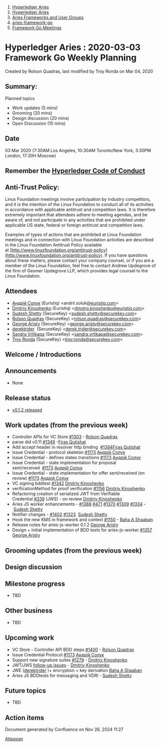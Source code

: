 1. [Hyperledger Aries](index.html)
2. [Hyperledger Aries](Hyperledger-Aries_18481154.html)
3. [Aries Frameworks and User Groups](Aries-Frameworks-and-User-Groups_18481290.html)
4. [aries-framework-go](aries-framework-go_18481606.html)
5. [Framework Go Meetings](Framework-Go-Meetings_18482076.html)

# Hyperledger Aries : 2020-03-03 Framework Go Weekly Planning

Created by Rolson Quadras, last modified by Troy Ronda on Mar 04, 2020

## Summary:

Planned topics

- Work updates (5 mins)
- Grooming (20 mins)
- Design discussion (20 mins)
- Open Discussion (10 mins)

## Date

03 Mar 2020 (7:30AM Los Angeles, 10:30AM Toronto/New York, 3:30PM London, 17:30H Moscow)

## Remember the [Hyperledger Code of Conduct](https://lf-hyperledger.atlassian.net/wiki/display/HYP/Hyperledger+Code+of+Conduct)

## Anti-Trust Policy:

Linux Foundation meetings involve participation by industry competitors, and it is the intention of the Linux Foundation to conduct all of its activities in accordance with applicable antitrust and competition laws. It is therefore extremely important that attendees adhere to meeting agendas, and be aware of, and not participate in any activities that are prohibited under applicable US state, federal or foreign antitrust and competition laws.

Examples of types of actions that are prohibited at Linux Foundation meetings and in connection with Linux Foundation activities are described in the Linux Foundation Antitrust Policy available at [http://www.linuxfoundation.org/antitrust-policy](http://www.linuxfoundation.org/antitrust-policy). If you have questions about these matters, please contact your company counsel, or if you are a member of the Linux Foundation, feel free to contact Andrew Updegrove of the firm of Gesmer Updegrove LLP, which provides legal counsel to the Linux Foundation.

## Attendees

- [Андрій Солук](https://lf-hyperledger.atlassian.net/wiki/people/557058:944bd0fe-c47d-4ef3-b564-b2165534d406?ref=confluence) (Euristiq) &lt;andrii.soluk@[euristiq.com](http://euristiq.com)&gt;
- [Dmitriy Kinoshenko](https://lf-hyperledger.atlassian.net/wiki/people/557058:f8587cfb-189f-48fd-99b8-0f11f3d4fc50?ref=confluence) (Euristiq) &lt;dmytro.kinoshenko@euristiq.com&gt;
- [Sudesh Shetty](https://lf-hyperledger.atlassian.net/wiki/people/62334edb867a4e0070970909?ref=confluence) (SecureKey) &lt;sudesh.shetty@securekey.com&gt;
- [Rolson Quadras](https://lf-hyperledger.atlassian.net/wiki/people/622101eec88f1000682f2f68?ref=confluence) (SecureKey) &lt;rolson.quadras@securekey.com&gt;
- [George Aristy](https://lf-hyperledger.atlassian.net/wiki/people/712020:a54e9044-6519-4da3-84ed-b85f302c0029?ref=confluence) (SecureKey) &lt;george.aristy@securekey.com&gt;
- [derektrider](https://lf-hyperledger.atlassian.net/wiki/people/60b7f69348b89500697aa128?ref=confluence)  (SecureKey) &lt;derek.trider@securekey.com&gt;
- [Sandra Vrtikapa](https://lf-hyperledger.atlassian.net/wiki/people/712020:ce049f56-7daf-45db-9d97-8c71991da019?ref=confluence) (SecureKey) &lt;sandra.vrtikapa@securekey.com&gt;
- [Troy Ronda](https://lf-hyperledger.atlassian.net/wiki/people/557058:c854f35a-2b58-4be3-9003-ca2a67495580?ref=confluence) (SecureKey) &lt;troy.ronda@securekey.com&gt;

## Welcome / Introductions

## Announcements

- None

## Release status

- [v0.1.2 released](https://github.com/hyperledger/aries-framework-go/tree/v0.1.2)

## Work updates (from the previous week)

- Controller APIs for VC Store [#1303](https://github.com/hyperledger/aries-framework-go/issues/1303) - [Rolson Quadras](https://lf-hyperledger.atlassian.net/wiki/people/622101eec88f1000682f2f68?ref=confluence)
- parse did v0.11 [#1349](https://github.com/hyperledger/aries-framework-go/issues/1349) -[Firas Qutishat](https://lf-hyperledger.atlassian.net/wiki/people/712020:81a7fd70-5c04-4c64-80bd-5701a34d4bb8?ref=confluence)
- Add accept header in resolver http binding  [#1384](https://github.com/hyperledger/aries-framework-go/issues/1384)[Firas Qutishat](https://lf-hyperledger.atlassian.net/wiki/people/712020:81a7fd70-5c04-4c64-80bd-5701a34d4bb8?ref=confluence)
- Issue Credential - protocol skeleton [#1173](https://github.com/hyperledger/aries-framework-go/issues/1173) [Андрій Солук](https://lf-hyperledger.atlassian.net/wiki/people/557058:944bd0fe-c47d-4ef3-b564-b2165534d406?ref=confluence)
- Issue Credential - defines states transitions [#1173](https://github.com/hyperledger/aries-framework-go/issues/1173) [Андрій Солук](https://lf-hyperledger.atlassian.net/wiki/people/557058:944bd0fe-c47d-4ef3-b564-b2165534d406?ref=confluence)
- Issue Credential - state implementation for proposal sent/received  [#1173](https://github.com/hyperledger/aries-framework-go/issues/1173) [Андрій Солук](https://lf-hyperledger.atlassian.net/wiki/people/557058:944bd0fe-c47d-4ef3-b564-b2165534d406?ref=confluence)
- Issue Credential - state implementation for offer sent/received (on review) [#1173](https://github.com/hyperledger/aries-framework-go/issues/1173) [Андрій Солук](https://lf-hyperledger.atlassian.net/wiki/people/557058:944bd0fe-c47d-4ef3-b564-b2165534d406?ref=confluence)
- VC signing bddtest [#1342](https://github.com/hyperledger/aries-framework-go/issues/1342) [Dmitriy Kinoshenko](https://lf-hyperledger.atlassian.net/wiki/people/557058:f8587cfb-189f-48fd-99b8-0f11f3d4fc50?ref=confluence)
- verificationMethod for proof verification [#1156](https://github.com/hyperledger/aries-framework-go/issues/1156) [Dmitriy Kinoshenko](https://lf-hyperledger.atlassian.net/wiki/people/557058:f8587cfb-189f-48fd-99b8-0f11f3d4fc50?ref=confluence)
- Refactoring creation of serialized JWT from Verifiable Credential [#339](https://github.com/hyperledger/aries-framework-go/issues/339) (JWS) - on review [Dmitriy Kinoshenko](https://lf-hyperledger.atlassian.net/wiki/people/557058:f8587cfb-189f-48fd-99b8-0f11f3d4fc50?ref=confluence)
- Aries JS worker enhancements - [#1388](https://github.com/hyperledger/aries-framework-go/issues/1388) [#471](https://github.com/hyperledger/aries-framework-go/issues/471) [#1370](https://github.com/hyperledger/aries-framework-go/issues/1370) [#1309](https://github.com/hyperledger/aries-framework-go/issues/1309) [#1334](https://github.com/hyperledger/aries-framework-go/issues/1334) - [Sudesh Shetty](https://lf-hyperledger.atlassian.net/wiki/people/62334edb867a4e0070970909?ref=confluence)
- Notifier changes - [#1402](https://github.com/hyperledger/aries-framework-go/issues/1402) [#1323](https://github.com/hyperledger/aries-framework-go/issues/1323)  [Sudesh Shetty](https://lf-hyperledger.atlassian.net/wiki/people/62334edb867a4e0070970909?ref=confluence)
- Hook the new KMS in framework and context [#1150](https://github.com/hyperledger/aries-framework-go/issues/1150) - [Baha A Shaaban](https://lf-hyperledger.atlassian.net/wiki/people/712020:c6fcc16a-f888-4bb1-bef3-41f4da326364?ref=confluence)
- Release notes for aries-js-worker 0.1.2 [George Aristy](https://lf-hyperledger.atlassian.net/wiki/people/712020:a54e9044-6519-4da3-84ed-b85f302c0029?ref=confluence)
- Design + initial implementation of BDD tests for aries-js-worker [#1357](https://github.com/hyperledger/aries-framework-go/pull/1357) [George Aristy](https://lf-hyperledger.atlassian.net/wiki/people/712020:a54e9044-6519-4da3-84ed-b85f302c0029?ref=confluence)

## Grooming updates (from the previous week)

## Design discussion

## Milestone progress

- TBD

## Other business

- TBD

## Upcoming work

- VC Store - Controller API BDD steps [#1400](https://github.com/hyperledger/aries-framework-go/issues/1400) - [Rolson Quadras](https://lf-hyperledger.atlassian.net/wiki/people/622101eec88f1000682f2f68?ref=confluence)
- Issue Credential Protocol [#1173](https://github.com/hyperledger/aries-framework-go/issues/1173) [Андрій Солук](https://lf-hyperledger.atlassian.net/wiki/people/557058:944bd0fe-c47d-4ef3-b564-b2165534d406?ref=confluence)
- Support new signature suites [#1279](https://github.com/hyperledger/aries-framework-go/issues/1156) - [Dmitriy Kinoshenko](https://lf-hyperledger.atlassian.net/wiki/people/557058:f8587cfb-189f-48fd-99b8-0f11f3d4fc50?ref=confluence)
- JWT/JWS [follow-up issues](https://github.com/hyperledger/aries-framework-go/issues/1264#issuecomment-587531311) - [Dmitriy Kinoshenko](https://lf-hyperledger.atlassian.net/wiki/people/557058:f8587cfb-189f-48fd-99b8-0f11f3d4fc50?ref=confluence)
- JWE ([derektrider](https://lf-hyperledger.atlassian.net/wiki/people/60b7f69348b89500697aa128?ref=confluence) )+ encryption + key derivation [Baha A Shaaban](https://lf-hyperledger.atlassian.net/wiki/people/712020:c6fcc16a-f888-4bb1-bef3-41f4da326364?ref=confluence)
- Aries JS BDDtests for messaging and VDRI - [Sudesh Shetty](https://lf-hyperledger.atlassian.net/wiki/people/62334edb867a4e0070970909?ref=confluence)

## Future topics

- TBD

## Action items

Document generated by Confluence on Nov 26, 2024 11:27

[Atlassian](http://www.atlassian.com/)
